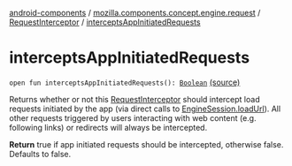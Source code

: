 [android-components](../../index.md) / [mozilla.components.concept.engine.request](../index.md) / [RequestInterceptor](index.md) / [interceptsAppInitiatedRequests](./intercepts-app-initiated-requests.md)

# interceptsAppInitiatedRequests

`open fun interceptsAppInitiatedRequests(): `[`Boolean`](https://kotlinlang.org/api/latest/jvm/stdlib/kotlin/-boolean/index.html) [(source)](https://github.com/mozilla-mobile/android-components/blob/master/components/concept/engine/src/main/java/mozilla/components/concept/engine/request/RequestInterceptor.kt#L101)

Returns whether or not this [RequestInterceptor](index.md) should intercept load
requests initiated by the app (via direct calls to [EngineSession.loadUrl](../../mozilla.components.concept.engine/-engine-session/load-url.md)).
All other requests triggered by users interacting with web content
(e.g. following links) or redirects will always be intercepted.

**Return**
true if app initiated requests should be intercepted,
otherwise false. Defaults to false.

